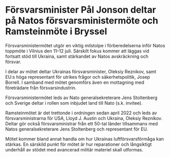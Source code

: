 # Försvarsminister Pål Jonson deltar på Natos försvarsministermöte och Ramsteinmöte i Bryssel

Försvarsministermötet utgör en viktig milstolpe i förberedelserna inför Natos toppmöte i Vilnius den 11–12 juli. Särskilt fokus kommer att läggas vid fortsatt stöd till Ukraina, samt stärkandet av Natos avskräckning och försvar.

I delar av mötet deltar Ukrainas försvarsminister, Oleksiy Reznikov, samt EU:s höga representant för utrikes frågor och säkerhetspolitik, Josep Borrell. I samband med mötet genomförs även en mottagning med företrädare från försvarsindustrin.

Försvarsministermötet leds av Nato generalsekreterare Jens Stoltenberg och Sverige deltar i rollen som inbjudet land till Nato (s.k. invitee).

Ramsteinmötet är det trettonde i ordningen sedan april 2022 och leds av försvarsministrarna för USA, Lloyd J. Austin och Ukraina, Oleksiy Reznikov. Deltar gör också försvarsministrar från ett 50\-tal länder tillsammans med Natos generalsekreterare Jens Stoltenberg och representant för EU.

Mötet kommer bland annat handla om hur Ukrainas luftförsvarsförmåga kan stärkas. En särskild punkt för mötet är hur reparationer och långsiktigt underhåll av stödet med avancerad militär materiel skall utformas.
